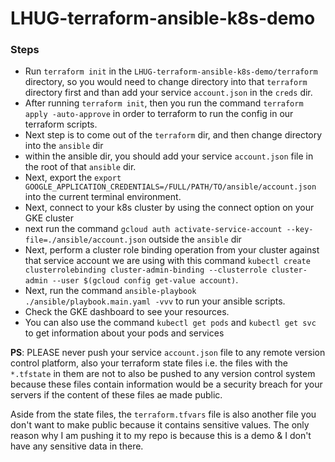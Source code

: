 # LHUG-terraform-ansible-k8s-demo



### Steps

  - Run `terraform init` in the `LHUG-terraform-ansible-k8s-demo/terraform` directory, so you would need to 
  change directory into that `terraform` directory first and than add your service `account.json` in the `creds` dir.
  - After running `terraform init`, then you run the command `terraform apply -auto-approve`  in order to terraform to run the config in our terraform scripts.
  - Next step is to come out of the `terraform` dir, and then change directory into the `ansible` dir
  - within the ansible dir, you should add your service `account.json` file in the root of that `ansible` dir.
  - Next, export the  `export GOOGLE_APPLICATION_CREDENTIALS=/FULL/PATH/TO/ansible/account.json` into the current terminal environment.
  - Next, connect to your k8s cluster by using the connect option on your GKE cluster
  - next run the command `gcloud auth activate-service-account --key-file=./ansible/account.json` outside the `ansible` dir
  - Next, perform a cluster role binding operation from your cluster against that service account we are using with this command `kubectl create clusterrolebinding cluster-admin-binding --clusterrole cluster-admin --user $(gcloud config get-value account)`.
  - Next, run the command `ansible-playbook ./ansible/playbook.main.yaml -vvv` to run your ansible scripts.
  - Check the GKE dashboard to see your resources.
  - You can also use the command `kubectl get pods` and `kubectl get svc` to get information about your pods and services


**PS**: PLEASE never push your service `account.json` file to any remote version control platform, also your terraform state files i.e. the files with the `*.tfstate` in them are not to also be pushed to any version control system because these files contain information would be a security breach for your servers if the content of these files ae made public.

Aside from the state files, the `terraform.tfvars` file is also another file you don't want to make public because it contains sensitive values.
The only reason why I am pushing it to my repo is because this is a demo & I don't have any sensitive data in there.


